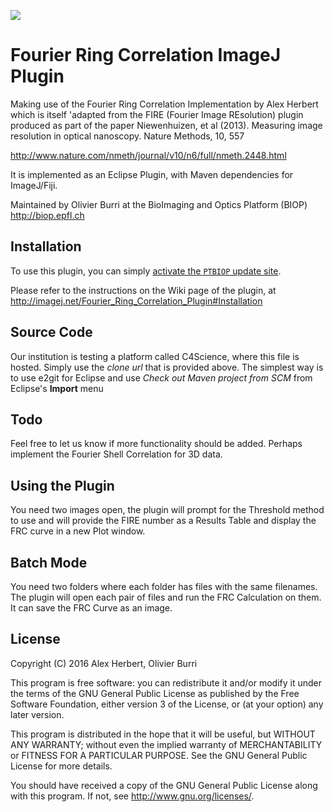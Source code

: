 [![](https://github.com/BIOP/ijp-frc/actions/workflows/build-main.yml/badge.svg)](https://github.com/BIOP/ijp-frc/actions/workflows/build-main.yml)

Fourier Ring Correlation ImageJ Plugin
======================================

Making use of the Fourier Ring Correlation Implementation by Alex Herbert
which is itself 'adapted from the FIRE (Fourier Image REsolution) plugin produced as part of the paper
Niewenhuizen, et al (2013). Measuring image resolution in optical nanoscopy. Nature Methods, 10, 557

http://www.nature.com/nmeth/journal/v10/n6/full/nmeth.2448.html

It is implemented as an Eclipse Plugin, with Maven dependencies for ImageJ/Fiji.

Maintained by Olivier Burri at the BioImaging and Optics Platform (BIOP)
http://biop.epfl.ch

## Installation

To use this plugin, you can simply [activate the `PTBIOP` update site](https://imagej.net/update-sites/following).

Please refer to the instructions on the Wiki page of the plugin, at http://imagej.net/Fourier_Ring_Correlation_Plugin#Installation

## Source Code

Our institution is testing a platform called C4Science, where this file is hosted. Simply use the *clone url* that is provided above.
The simplest way is to use e2git for Eclipse and use *Check out Maven project from SCM* from Eclipse's **Import** menu

## Todo

Feel free to let us know if more functionality should be added. Perhaps implement the Fourier Shell Correlation for 3D data.

## Using the Plugin

You need two images open, the plugin will prompt for the Threshold method to use and will provide the FIRE number as a Results Table and display the FRC curve in a new Plot window. 

## Batch Mode

You need two folders where each folder has files with the same filenames. The plugin will open each pair of files and run the FRC Calculation on them. It can save the FRC Curve as an image.

## License
Copyright (C) 2016  Alex Herbert, Olivier Burri

This program is free software: you can redistribute it and/or modify
it under the terms of the GNU General Public License as published by
the Free Software Foundation, either version 3 of the License, or
(at your option) any later version.

This program is distributed in the hope that it will be useful,
but WITHOUT ANY WARRANTY; without even the implied warranty of
MERCHANTABILITY or FITNESS FOR A PARTICULAR PURPOSE.  See the
GNU General Public License for more details.

You should have received a copy of the GNU General Public License
along with this program.  If not, see http://www.gnu.org/licenses/.

